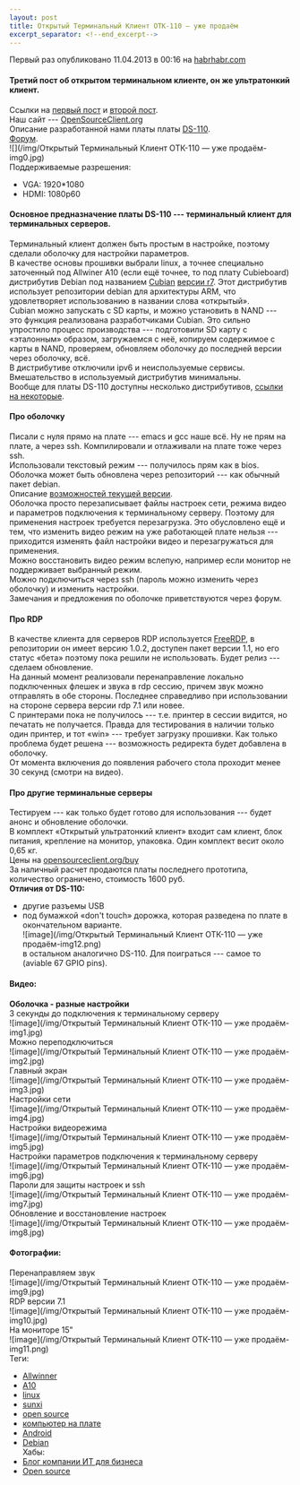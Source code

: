 ```yaml
---
layout: post
title: Открытый Терминальный Клиент ОТК-110 — уже продаём  
excerpt_separator: <!--end_excerpt-->
---
```

Первый раз опубликовано 11.04.2013 в 00:16 на [habrhabr.com](https://habr.com/ru/company/itfb/blog/218903/)  
<!--end_excerpt-->
#### Третий пост об открытом терминальном клиенте, он же ультратонкий клиент.  
Ссылки на [первый пост](http://habrahabr.ru/company/itfb/blog/206186) и [второй пост](http://habrahabr.ru/company/itfb/blog/211779/).  
Наш сайт --- [OpenSourceClient.org](http://opensourceclient.org/)  
Описание разработанной нами платы платы [DS-110](http://opensourceclient.org/faq/specifications-ds-110).  
[Форум](https://opensourceclient.org/forum/).  
![](/img/Открытый Терминальный Клиент ОТК-110 — уже продаём-img0.jpg)  
Поддерживаемые разрешения:  
-   VGA: 1920*1080  
-   HDMI: 1080p60  
#### Основное предназначение платы DS-110 --- терминальный клиент для терминальных серверов.  
Терминальный клиент должен быть простым в настройке, поэтому сделали оболочку для настройки параметров.  
В качестве основы прошивки выбрали linux, а точнее специально заточенный под Allwiner A10 (если ещё точнее, то под плату Cubieboard) дистрибутив Debian под названием [Cubian](http://cubian.org/) [версии r7](http://cubian.org/2013/11/12/cubian-r7-for-a10-and-r4-for-a20-released/). Этот дистрибутив использует репозитории debian для архитектуры ARM, что удовлетворяет использованию в названии слова «открытый».  
Cubian можно запускать с SD карты, и можно установить в NAND --- это функция реализована разработчиками Cubian. Это сильно упростило процесс производства --- подготовили SD карту с «эталонным» образом, загружаемся с неё, копируем содержимое с карты в NAND, проверяем, обновляем оболочку до последней версии через оболочку, всё.  
В дистрибутиве отключили ipv6 и неиспользуемые сервисы. Вмешательство в используемый дистрибутив минимальны.  
Вообще для платы DS-110 доступны несколько дистрибутивов, [ссылки на некоторые](https://opensourceclient.org/forum/viewtopic.php?f=14&t=22).  
#### Про оболочку  
Писали с нуля прямо на плате --- emacs и gcc наше всё. Ну не прям на плате, а через ssh. Компилировали и отлаживали на плате тоже через ssh.  
Использовали текстовый режим --- получилось прям как в bios. Оболочка может быть обновлена через репозиторий --- как обычный пакет debian.  
Описание [возможностей текущей версии](https://opensourceclient.org/forum/viewtopic.php?f=14&t=26&p=53#p53).  
Оболочка просто перезаписывает файлы настроек сети, режима видео и параметров подключения к терминальному серверу. Поэтому для применения настроек требуется перезагрузка. Это обусловлено ещё и тем, что изменить видео режим на уже работающей плате нельзя --- приходится изменять файл настройки видео и перезагружаться для применения.  
Можно восстановить видео режим вслепую, например если монитор не поддерживает выбранный режим.  
Можно подключиться через ssh (пароль можно изменить через оболочку) и изменить настройки.  
Замечания и предложения по оболочке приветствуются через форум.  
#### Про RDP  
В качестве клиента для серверов RDP используется [FreeRDP](http://www.freerdp.org/), в репозитории он имеет версию 1.0.2, доступен пакет версии 1.1, но его статус «бета» поэтому пока решили не использовать. Будет релиз --- сделаем обновление.  
На данный момент реализовали перенаправление локально подключенных флешек и звука в rdp сессию, причем звук можно отправлять в обе стороны. Последнее справедливо при использовании на стороне сервера версии rdp 7.1 или новее.  
С принтерами пока не получилось --- т.е. принтер в сессии видится, но печатать не получается. Правда для тестирования в наличии только один принтер, и тот «win» --- требует загрузку прошивки. Как только проблема будет решена --- возможность редиректа будет добавлена в оболочку.  
От момента включения до появления рабочего стола проходит менее 30 секунд (смотри на видео).  
#### Про другие терминальные серверы  
Тестируем --- как только будет готово для использования --- будет анонс и обновление оболочки.  
В комплект «Открытый ультратонкий клиент» входит сам клиент, блок питания, крепление на монитор, упаковка. Один комплект весит около 0,65 кг.  
Цены на [opensourceclient.org/buy](http://opensourceclient.org/buy)  
За наличный расчет продаются платы последнего прототипа, количество ограничено, стоимость 1600 руб.  
**Отличия от DS-110:**  
-   другие разъемы USB  
-   под бумажкой «don't touch» дорожка, которая разведена по плате в окончательном варианте.  
![image](/img/Открытый Терминальный Клиент ОТК-110 — уже продаём-img12.png)  
в остальном аналогично DS-110. Для поиграться --- самое то (aviable 67 GPIO pins).  
#### Видео:  
**Оболочка - разные настройки**  
3 секунды до подключения к терминальному серверу  
![image](/img/Открытый Терминальный Клиент ОТК-110 — уже продаём-img1.jpg)  
Можно переподключиться  
![image](/img/Открытый Терминальный Клиент ОТК-110 — уже продаём-img2.jpg)  
Главный экран  
![image](/img/Открытый Терминальный Клиент ОТК-110 — уже продаём-img3.jpg)  
Настройки сети  
![image](/img/Открытый Терминальный Клиент ОТК-110 — уже продаём-img4.jpg)  
Настройки видеорежима  
![image](/img/Открытый Терминальный Клиент ОТК-110 — уже продаём-img5.jpg)  
Настройки параметров подключения к терминальному серверу  
![image](/img/Открытый Терминальный Клиент ОТК-110 — уже продаём-img6.jpg)  
Пароли для защиты настроек и ssh  
![image](/img/Открытый Терминальный Клиент ОТК-110 — уже продаём-img7.jpg)  
Обновление и восстановление настроек  
![image](/img/Открытый Терминальный Клиент ОТК-110 — уже продаём-img8.jpg)  
#### Фотографии:  
Перенаправляем звук  
![image](/img/Открытый Терминальный Клиент ОТК-110 — уже продаём-img9.jpg)  
RDP версии 7.1  
![image](/img/Открытый Терминальный Клиент ОТК-110 — уже продаём-img10.jpg)  
На мониторе 15"  
![image](/img/Открытый Терминальный Клиент ОТК-110 — уже продаём-img11.png)  
Теги:  
-   [Allwinner](https://habr.com/ru/search/?target_type=posts&order=relevance&q=%5BAllwinner%5D)  
-   [A10](https://habr.com/ru/search/?target_type=posts&order=relevance&q=%5BA10%5D)  
-   [linux](https://habr.com/ru/search/?target_type=posts&order=relevance&q=%5Blinux%5D)  
-   [sunxi](https://habr.com/ru/search/?target_type=posts&order=relevance&q=%5Bsunxi%5D)  
-   [open source](https://habr.com/ru/search/?target_type=posts&order=relevance&q=%5Bopen%20source%5D)  
-   [компьютер на плате](https://habr.com/ru/search/?target_type=posts&order=relevance&q=%5B%D0%BA%D0%BE%D0%BC%D0%BF%D1%8C%D1%8E%D1%82%D0%B5%D1%80%20%D0%BD%D0%B0%20%D0%BF%D0%BB%D0%B0%D1%82%D0%B5%5D)  
-   [Android](https://habr.com/ru/search/?target_type=posts&order=relevance&q=%5BAndroid%5D)  
-   [Debian](https://habr.com/ru/search/?target_type=posts&order=relevance&q=%5BDebian%5D)  
Хабы:  
-   [Блог компании ИТ для бизнеса](https://habr.com/ru/company/itfb/blog/)  
-   [Open source](https://habr.com/ru/hub/open_source/)  
